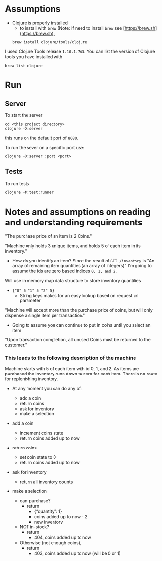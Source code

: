 # Assumptions

 - Clojure is properly installed
   - to install with `brew`
     (Note: if need to install `brew` see [https://brew.sh](https://brew.sh))
    ```shell
    brew install clojure/tools/clojure
    ```

I used Clojure Tools release `1.10.1.763`.
You can list the version of Clojure tools you have installed with
```shell
brew list clojure
```

# Run

## Server
To start the server
```shell
cd <this project directory>
clojure -X:server
```
this runs on the default port of `8080`.

To run the sever on a specific port use:
```shell
clojure -X:server :port <port>
```


## Tests
To run tests
```shell
clojure -M:test:runner
```

# Notes and assumptions on reading and understanding requirements

"The purchase price of an item is 2 Coins."

"Machine only holds 3 unique items, and holds 5 of each item in its inventory."
 - How do you identify an item?
   Since the result of `GET /inventory` is "An array of remaining item quantities (an array of integers)"
   I'm going to assume the ids are zero based indices `0, 1, and 2`. 

Will use in memory map data structure to store inventory quantities
- `{"0" 5 "1" 5 "2" 5}`
  - String keys makes for an easy lookup based on request url parameter
    
"Machine will accept more than the purchase price of coins, but will only dispense a
single item per transaction."
 - Going to assume you can continue to put in coins until you select an item

"Upon transaction completion, all unused Coins must be returned to the customer."

### This leads to the following description of the machine
Machine starts with 5 of each item with id 0, 1, and 2.
As items are purchased the inventory runs down to zero for each item.
There is no route for replenishing inventory.

- At any moment you can do any of:
  - add a coin
  - return coins
  - ask for inventory
  - make a selection

- add a coin
  - increment coins state
  - return coins added up to now

- return coins
  - set coin state to 0
  - return coins added up to now

- ask for inventory
  - return all inventory counts

- make a selection
  - can-purchase?
    - return 
      - {“quantity”: 1}
      - coins added up to now - 2
      - new inventory
  - NOT in-stock?
    - return
      - 404, coins added up to now
  - Otherwise (not enough coins),
    - return
      - 403, coins added up to now (will be 0 or 1)
